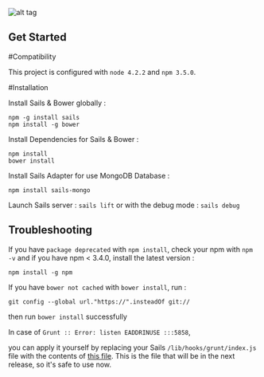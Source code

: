 ![alt tag](http://i.imgur.com/1VdeiBO.png)

Get Started
-------------
  #Compatibility

  This project is configured with `node 4.2.2` and `npm 3.5.0`.

  #Installation

  Install Sails & Bower globally :
  ```
  npm -g install sails
  npm install -g bower
  ```
  
  Install Dependencies for Sails & Bower :
  ```
  npm install
  bower install
  ```
  
  Install Sails Adapter for use MongoDB Database :
  ```
  npm install sails-mongo
  ```
  
  Launch Sails server : `sails lift` or with the debug mode : `sails debug`

Troubleshooting
-------------
 
  If you have `package deprecated` with `npm install`, check your npm with `npm -v` and if you have npm < 3.4.0, 
  install the latest version :
  ```
  npm install -g npm
  ```
    
  If you have `bower not cached` with `bower install`, run :
  ```
  git config --global url."https://".insteadOf git://
  ```
  then run `bower install` successfully

  In case of `Grunt :: Error: listen EADDRINUSE :::5858`, 

  you can apply it yourself by replacing your Sails `/lib/hooks/grunt/index.js` file with the contents of [this file](https://raw.githubusercontent.com/balderdashy/sails/88ffc0ed9949f8c74ea390efb5610b0e378fa02c/lib/hooks/grunt/index.js).
  This is the file that will be in the next release, so it's safe to use now.
  

